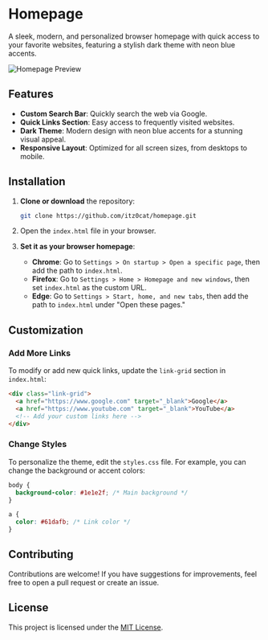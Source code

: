 
# Homepage

A sleek, modern, and personalized browser homepage with quick access to your favorite websites, featuring a stylish dark theme with neon blue accents.

![Homepage Preview](https://media.discordapp.net/attachments/1263455863092547654/1307876962210943046/image.png?ex=673be6d6&is=673a9556&hm=0887da34d5f3c0e7eff6f494820dabebd14123ea43525545eca262744c82e041&=&format=webp&quality=lossless&width=900&height=388)

## Features

- **Custom Search Bar**: Quickly search the web via Google.
- **Quick Links Section**: Easy access to frequently visited websites.
- **Dark Theme**: Modern design with neon blue accents for a stunning visual appeal.
- **Responsive Layout**: Optimized for all screen sizes, from desktops to mobile.

## Installation

1. **Clone or download** the repository:
   ```bash
   git clone https://github.com/itz0cat/homepage.git
   ```

2. Open the `index.html` file in your browser.

3. **Set it as your browser homepage**:
   - **Chrome**: Go to `Settings > On startup > Open a specific page`, then add the path to `index.html`.
   - **Firefox**: Go to `Settings > Home > Homepage and new windows`, then set `index.html` as the custom URL.
   - **Edge**: Go to `Settings > Start, home, and new tabs`, then add the path to `index.html` under "Open these pages."

## Customization

### Add More Links

To modify or add new quick links, update the `link-grid` section in `index.html`:

```html
<div class="link-grid">
  <a href="https://www.google.com" target="_blank">Google</a>
  <a href="https://www.youtube.com" target="_blank">YouTube</a>
  <!-- Add your custom links here -->
</div>
```

### Change Styles

To personalize the theme, edit the `styles.css` file. For example, you can change the background or accent colors:

```css
body {
  background-color: #1e1e2f; /* Main background */
}

a {
  color: #61dafb; /* Link color */
}
```

## Contributing

Contributions are welcome! If you have suggestions for improvements, feel free to open a pull request or create an issue.

## License

This project is licensed under the [MIT License](LICENSE).

